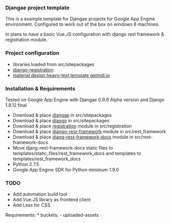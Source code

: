 ### Djangae project template

This is a example template for Djangae projects for Google App Engine environment.
Configured to work out of the box on windows 8 machines. 

In plans to have a basic Vue.JS configuration with django rest framework & registration module.

### Project configuration

- libraries loaded from src/sitepackages
- [django-registration](http://django-registration.readthedocs.io/en/2.0.4/quickstart.html)
- [material design heavy-text template getmdl.io](https://getmdl.io/templates/index.html)

### Installation & Requirements

Tested on Google App Engine with Djangae 0.9.9 Alpha version and Django 1.8.12 final

- Download & place [djangae](https://potatolondon.github.io/djangae/) in src/sitepackages
- Download & place [django](https://www.djangoproject.com/download/) in src/sitepackages 
- Download & place [registration](https://pypi.python.org/pypi/django-registration/) module in src/registration
- Download & place [django-rest-framework](http://www.django-rest-framework.org/#) module in src/rest_framework
- Download & place [djang-rest-framework-docs](https://github.com/manosim/django-rest-framework-docs)  module in src/rest-framework-docs
- Move djang-rest-framework-docs static files to templates/static_files/rest_framework_docs and templates to templates/rest_framework_docs
- Python 2.7.5
- Google App Engine SDK for Python minimum 1.9.0

### TODO

- Add automation build tool
- Add Vue.JS library as frontend client
- Add Less for CSS


Requirements:
    * buckets:
        - uploaded-assets